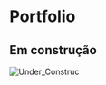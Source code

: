 # Portfolio
## Em construção
![Under_Construc](https://octodex.github.com/images/constructocat2.jpg)
